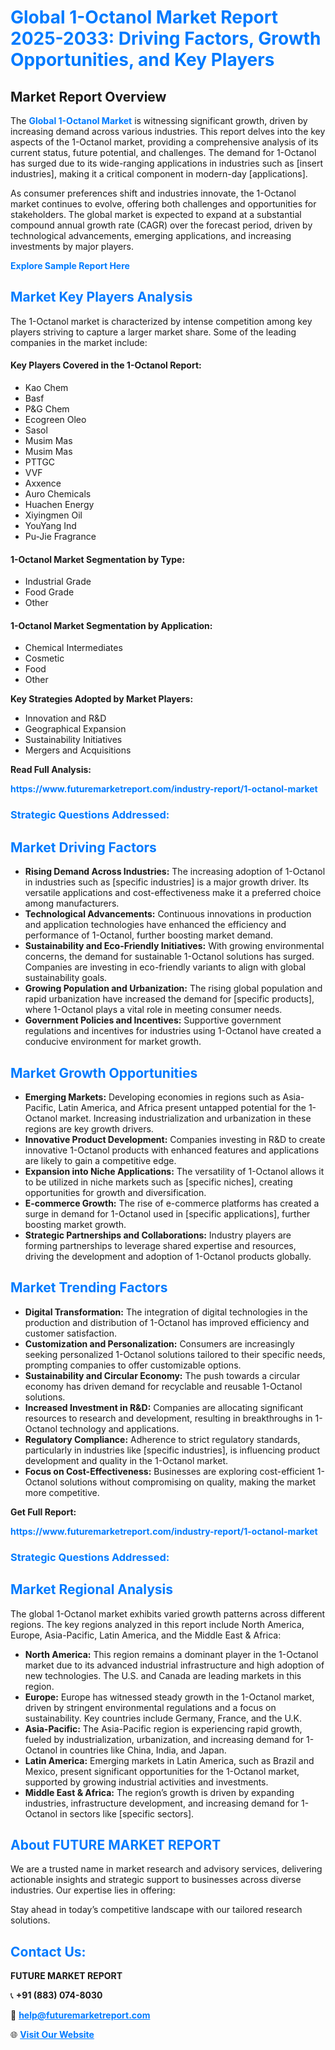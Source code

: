 <h1 style="color: #007BFF;">Global 1-Octanol Market Report 2025-2033: Driving Factors, Growth Opportunities, and Key Players</h1>

<section id="overview">
<h2>Market Report Overview</h2>
<p>The <a href="https://www.futuremarketreport.com/industry-report/1-octanol-market" style="color: #007BFF; text-decoration: none;"><strong>Global 1-Octanol Market</strong></a> is witnessing significant growth, driven by increasing demand across various industries. This report delves into the key aspects of the 1-Octanol market, providing a comprehensive analysis of its current status, future potential, and challenges. The demand for 1-Octanol has surged due to its wide-ranging applications in industries such as [insert industries], making it a critical component in modern-day [applications].</p>
<p>As consumer preferences shift and industries innovate, the 1-Octanol market continues to evolve, offering both challenges and opportunities for stakeholders. The global market is expected to expand at a substantial compound annual growth rate (CAGR) over the forecast period, driven by technological advancements, emerging applications, and increasing investments by major players.</p>
</section>

<section id="overview">
<p><a href="https://www.futuremarketreport.com/request-sample/reportId=108647" style="color: #007BFF; text-decoration: none;"><strong>Explore Sample Report Here</strong></a></p>
</section>

<section id="key-players">
<h2 style="color: #007BFF;">Market Key Players Analysis</h2>
<p>The 1-Octanol market is characterized by intense competition among key players striving to capture a larger market share. Some of the leading companies in the market include:</p>
<h4>Key Players Covered in the 1-Octanol Report:</h4>
<ul><li>Kao Chem</li><li>Basf</li><li>P&amp;G Chem</li><li>Ecogreen Oleo</li><li>Sasol</li><li>Musim Mas</li><li>Musim Mas</li><li>PTTGC</li><li>VVF</li><li>Axxence</li><li>Auro Chemicals</li><li>Huachen Energy</li><li>Xiyingmen Oil</li><li>YouYang Ind</li><li>Pu-Jie Fragrance</li></ul>
<h4>1-Octanol Market Segmentation by Type:</h4>
<ul><li>Industrial Grade</li><li>Food Grade</li><li>Other</li></ul>

<h4>1-Octanol Market Segmentation by Application:</h4>
<ul><li>Chemical Intermediates</li><li>Cosmetic</li><li>Food</li><li>Other</li></ul>
<p><strong>Key Strategies Adopted by Market Players:</strong></p>
<ul>
<li>Innovation and R&D</li>
<li>Geographical Expansion</li>
<li>Sustainability Initiatives</li>
<li>Mergers and Acquisitions</li>
</ul>
</section>

<section>
<p><strong>Read Full Analysis: </strong></p><a href="https://www.futuremarketreport.com/industry-report/1-octanol-market" style="color: #007BFF; text-decoration: none;"><strong>https://www.futuremarketreport.com/industry-report/1-octanol-market</strong></a>
<h3 style="color: #007BFF;">Strategic Questions Addressed:</h3>
</section>

<section id="driving-factors">
<h2 style="color: #007BFF;">Market Driving Factors</h2>
<ul>
<li><strong>Rising Demand Across Industries:</strong> The increasing adoption of 1-Octanol in industries such as [specific industries] is a major growth driver. Its versatile applications and cost-effectiveness make it a preferred choice among manufacturers.</li>
<li><strong>Technological Advancements:</strong> Continuous innovations in production and application technologies have enhanced the efficiency and performance of 1-Octanol, further boosting market demand.</li>
<li><strong>Sustainability and Eco-Friendly Initiatives:</strong> With growing environmental concerns, the demand for sustainable 1-Octanol solutions has surged. Companies are investing in eco-friendly variants to align with global sustainability goals.</li>
<li><strong>Growing Population and Urbanization:</strong> The rising global population and rapid urbanization have increased the demand for [specific products], where 1-Octanol plays a vital role in meeting consumer needs.</li>
<li><strong>Government Policies and Incentives:</strong> Supportive government regulations and incentives for industries using 1-Octanol have created a conducive environment for market growth.</li>
</ul>
</section>

<section id="growth-opportunities">
<h2 style="color: #007BFF;">Market Growth Opportunities</h2>
<ul>
<li><strong>Emerging Markets:</strong> Developing economies in regions such as Asia-Pacific, Latin America, and Africa present untapped potential for the 1-Octanol market. Increasing industrialization and urbanization in these regions are key growth drivers.</li>
<li><strong>Innovative Product Development:</strong> Companies investing in R&D to create innovative 1-Octanol products with enhanced features and applications are likely to gain a competitive edge.</li>
<li><strong>Expansion into Niche Applications:</strong> The versatility of 1-Octanol allows it to be utilized in niche markets such as [specific niches], creating opportunities for growth and diversification.</li>
<li><strong>E-commerce Growth:</strong> The rise of e-commerce platforms has created a surge in demand for 1-Octanol used in [specific applications], further boosting market growth.</li>
<li><strong>Strategic Partnerships and Collaborations:</strong> Industry players are forming partnerships to leverage shared expertise and resources, driving the development and adoption of 1-Octanol products globally.</li>
</ul>
</section>

<section id="trending-factors">
<h2 style="color: #007BFF;">Market Trending Factors</h2>
<ul>
<li><strong>Digital Transformation:</strong> The integration of digital technologies in the production and distribution of 1-Octanol has improved efficiency and customer satisfaction.</li>
<li><strong>Customization and Personalization:</strong> Consumers are increasingly seeking personalized 1-Octanol solutions tailored to their specific needs, prompting companies to offer customizable options.</li>
<li><strong>Sustainability and Circular Economy:</strong> The push towards a circular economy has driven demand for recyclable and reusable 1-Octanol solutions.</li>
<li><strong>Increased Investment in R&D:</strong> Companies are allocating significant resources to research and development, resulting in breakthroughs in 1-Octanol technology and applications.</li>
<li><strong>Regulatory Compliance:</strong> Adherence to strict regulatory standards, particularly in industries like [specific industries], is influencing product development and quality in the 1-Octanol market.</li>
<li><strong>Focus on Cost-Effectiveness:</strong> Businesses are exploring cost-efficient 1-Octanol solutions without compromising on quality, making the market more competitive.</li>
</ul>
</section>

<section>
<p><strong>Get Full Report: </strong></p><a href="https://www.futuremarketreport.com/industry-report/1-octanol-market" style="color: #007BFF; text-decoration: none;"><strong>https://www.futuremarketreport.com/industry-report/1-octanol-market</strong></a>
<h3 style="color: #007BFF;">Strategic Questions Addressed:</h3>
</section>


<section id="regional-analysis">
<h2 style="color: #007BFF;">Market Regional Analysis</h2>
<p>The global 1-Octanol market exhibits varied growth patterns across different regions. The key regions analyzed in this report include North America, Europe, Asia-Pacific, Latin America, and the Middle East & Africa:</p>
<ul>
<li><strong>North America:</strong> This region remains a dominant player in the 1-Octanol market due to its advanced industrial infrastructure and high adoption of new technologies. The U.S. and Canada are leading markets in this region.</li>
<li><strong>Europe:</strong> Europe has witnessed steady growth in the 1-Octanol market, driven by stringent environmental regulations and a focus on sustainability. Key countries include Germany, France, and the U.K.</li>
<li><strong>Asia-Pacific:</strong> The Asia-Pacific region is experiencing rapid growth, fueled by industrialization, urbanization, and increasing demand for 1-Octanol in countries like China, India, and Japan.</li>
<li><strong>Latin America:</strong> Emerging markets in Latin America, such as Brazil and Mexico, present significant opportunities for the 1-Octanol market, supported by growing industrial activities and investments.</li>
<li><strong>Middle East & Africa:</strong> The region’s growth is driven by expanding industries, infrastructure development, and increasing demand for 1-Octanol in sectors like [specific sectors].</li>
</ul>
</section>

<footer>
<h2 style="color: #007BFF;">About FUTURE MARKET REPORT</h2>
<p>We are a trusted name in market research and advisory services, delivering actionable insights and strategic support to businesses across diverse industries. Our expertise lies in offering:</p>

<p>Stay ahead in today’s competitive landscape with our tailored research solutions.</p>

<h2 style="color: #007BFF;">Contact Us:</h2>
<p><strong>FUTURE MARKET REPORT</strong></p>
<p>📞 <strong>+91 (883) 074-8030</strong></p>
<p>📧 <strong><a href="mailto:help@futuremarketreport.com" style="color: #007BFF;">help@futuremarketreport.com</a></strong></p>
<p>🌐 <strong><a href="https://www.futuremarketreport.com/" style="color: #007BFF;">Visit Our Website</a></strong></p>
</footer>